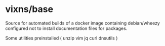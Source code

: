 # vixns/base

Source for automated builds of a docker image containing debian/wheezy
configured not to install documentation files for packages.

Some utilities preinstalled ( unzip vim jq curl dnsutils )